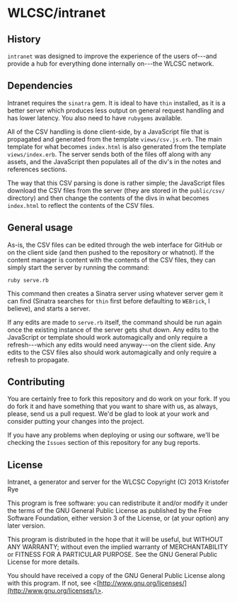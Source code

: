 WLCSC/intranet
==============

History
-------

`intranet` was designed to improve the experience of the users of---and provide a hub for everything done internally on---the WLCSC network.

Dependencies
------------

Intranet requires the `sinatra` gem.
It is ideal to have `thin` installed, as it is a better server which produces less output on general request handling and has lower latency.
You also need to have `rubygems` available.

All of the CSV handling is done client-side, by a JavaScript file that is propagated and generated from the template `views/csv.js.erb`.
The main template for what becomes `index.html` is also generated from the template `views/index.erb`.
The server sends both of the files off along with any assets, and the JavaScript then populates all of the div's in the notes and references sections.

The way that this CSV parsing is done is rather simple; the JavaScript files download the CSV files from the server (they are stored in the `public/csv/` directory) and then change the contents of the divs in what becomes `index.html` to reflect the contents of the CSV files.

General usage
-------------

As-is, the CSV files can be edited through the web interface for GitHub or on the client side (and then pushed to the repository or whatnot).
If the content manager is content with the contents of the CSV files, they can simply start the server by running the command:

    ruby serve.rb

This command then creates a Sinatra server using whatever server gem it can find (Sinatra searches for `thin` first before defaulting to `WEBrick`, I believe), and starts a server.

If any edits are made to `serve.rb` itself, the command should be run again once the existing instance of the server gets shut down.
Any edits to the JavaScript or template should work automagically and only require a refresh---which any edits would need anyway---on the client side.
Any edits to the CSV files also should work automagically and only require a refresh to propagate.

Contributing
------------

You are certainly free to fork this repository and do work on your fork.
If you do fork it and have something that you want to share with us, as always, please, send us a pull request.
We'd be glad to look at your work and consider putting your changes into the project.

If you have any problems when deploying or using our software, we'll be checking the `Issues` section of this repository for any bug reports.

License
-------

Intranet, a generator and server for the WLCSC
Copyright (C) 2013 Kristofer Rye
    
This program is free software: you can redistribute it and/or modify
it under the terms of the GNU General Public License as published by
the Free Software Foundation, either version 3 of the License, or
(at your option) any later version.

This program is distributed in the hope that it will be useful,
but WITHOUT ANY WARRANTY; without even the implied warranty of
MERCHANTABILITY or FITNESS FOR A PARTICULAR PURPOSE. See the
GNU General Public License for more details.

You should have received a copy of the GNU General Public License
along with this program. If not, see <[http://www.gnu.org/licenses/](http://www.gnu.org/licenses/)>.
